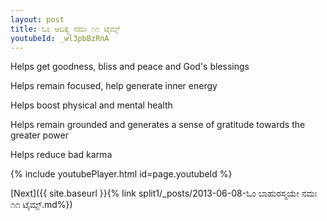 ```yaml
---
layout: post
title: ಓಂ ಆದಿತ್ಯ ನಮಃ ೧೧ ಟೈಮ್ಸ್
youtubeId: _wl3pbBzRnA
---
```

 
 
Helps get goodness, bliss and peace and God's blessings
 
Helps remain focused, help generate inner energy 
 
Helps boost physical and mental health 
 
Helps remain grounded and generates a sense of gratitude towards the greater power 
 
Helps reduce bad karma
 
 
 
 


{% include youtubePlayer.html id=page.youtubeId %}
 
[Next]({{ site.baseurl }}{% link  split1/_posts/2013-06-08-ಓಂ ಬಾಹುರಸ್ಮಯೇ ನಮಃ ೧೧ ಟೈಮ್ಸ್.md%})
 
